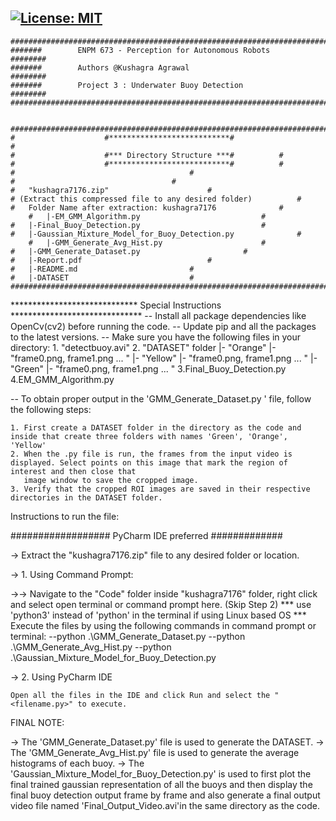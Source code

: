 [![License: MIT](https://img.shields.io/badge/License-MIT-yellow.svg)](https://github.com/kushagra7176/Underwater_Buoy_Detection/blob/master/LICENSE)
---
	#############################################################################################
	#######        ENPM 673 - Perception for Autonomous Robots                           ########
	#######        Authors @Kushagra Agrawal                                             ########
	#######        Project 3 : Underwater Buoy Detection                                 ########
	#############################################################################################


	#########################################################################
	#                    #***************************#                      #
	#                    #*** Directory Structure ***#			#
	#                    #***************************#			#
	#     									#
	#									#
	# 	"kushagra7176.zip" 						#
	# (Extract this compressed file to any desired folder) 			#
	#	Folder Name after extraction: kushagra7176		        #
        # 	|-EM_GMM_Algorithm.py					        #
	#	|-Final_Buoy_Detection.py			       	        #
	#	|-Gaussian_Mixture_Model_for_Buoy_Detection.py		        #
        #	|-GMM_Generate_Avg_Hist.py				        #
	#	|-GMM_Generate_Dataset.py				        #
	#	|-Report.pdf							#
	#	|-README.md							#
	#	|-DATASET							#
	#########################################################################

***************************** Special Instructions ****************************** 
-- Install all package dependencies like OpenCv(cv2) before running the code.
-- Update pip and all the packages to the latest versions.
-- Make sure you have the following files in your directory:
	1. "detectbuoy.avi"
	2. "DATASET" folder
			|- "Orange"
					|- "frame0.png, frame1.png ... "
			|- "Yellow"
					|- "frame0.png, frame1.png ... "
			|- "Green"
					|- "frame0.png, frame1.png ... "
	3.Final_Buoy_Detection.py
	4.EM_GMM_Algorithm.py	

-- To obtain proper output in the 'GMM_Generate_Dataset.py ' file, follow the following steps:

	1. First create a DATASET folder in the directory as the code and inside that create three folders with names 'Green', 'Orange', 'Yellow'
	2. When the .py file is run, the frames from the input video is displayed. Select points on this image that mark the region of interest and then close that 
	   image window to save the cropped image.
	3. Verify that the cropped ROI images are saved in their respective directories in the DATASET folder. 

Instructions to run the file:

################## PyCharm IDE preferred #############

-> Extract the "kushagra7176.zip" file to any desired folder or location.

-> 1. Using Command Prompt:

->-> Navigate to the "Code" folder inside "kushagra7176" folder, right click and select open terminal or command prompt here. (Skip Step 2)
	*** use 'python3' instead of 'python' in the terminal if using Linux based OS ***
	Execute the files by using the following commands in command prompt or terminal:
	--python .\GMM_Generate_Dataset.py 
	--python .\GMM_Generate_Avg_Hist.py
	--python .\Gaussian_Mixture_Model_for_Buoy_Detection.py

-> 2. Using PyCharm IDE

	Open all the files in the IDE and click Run and select the "<filename.py>" to execute.

	
FINAL NOTE: 

->	The 'GMM_Generate_Dataset.py' file is used to generate the DATASET.
->	The 'GMM_Generate_Avg_Hist.py' file is used to generate the average histograms of each buoy.
->	The 'Gaussian_Mixture_Model_for_Buoy_Detection.py' is used to first plot the final trained gaussian representation of all the buoys and then 
	display the final buoy detection output	frame by frame and also generate a final output video file named 'Final_Output_Video.avi'in the same 
	directory as the code.
